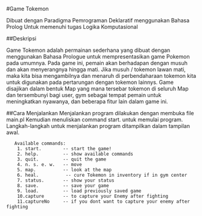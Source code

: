 #Game Tokemon

Dibuat dengan Paradigma Pemrograman Deklaratif menggunakan Bahasa Prolog Untuk memenuhi tugas Logika Komputasional

##Deskripsi

Game Tokemon adalah permainan sederhana yang dibuat dengan menggunakan Bahasa Prologue untuk mempresentasikan game Pokemon pada umumnya. Pada game ini, pemain akan berhadapan dengan musuh dan akan menyerangnya hingga mati. Jika musuh / tokemon lawan mati, maka kita bisa mengambilnya dan menaruh di perbendaharaan tokemon kita untuk digunakan pada pertarungan dengan tokemon lainnys. Game disajikan dalam bentuk Map yang mana tersebar tokemon di seluruh Map dan tersembunyi bagi user, gym sebagai tempat pemain untuk meningkatkan nyawanya, dan beberapa fitur lain dalam game ini.

##Cara Menjalankan
Menjalankan program dilakukan dengan membuka file main.pl
Kemudian menuliskan command start. untuk memulai program.
Langkah-langkah untuk menjalankan program ditampilkan dalam tampilan awal.

       Available commands:
        1. start.        -- start the game!
        2. help.         -- show available commands
        3. quit.         -- quit the game
        4. n. s. e. w.   -- move
        5. map.          -- look at the map
        6. heal.          -- cure Tokemon in inventory if in gym center
        7. status.       -- show your status
        8. save.         -- save your game
        9. load.         -- load previously saved game
        10.capture       -- to capture your Enemy after fighting
        11.captureNo     -- if you dont want to capture your enemy after fighting
        
